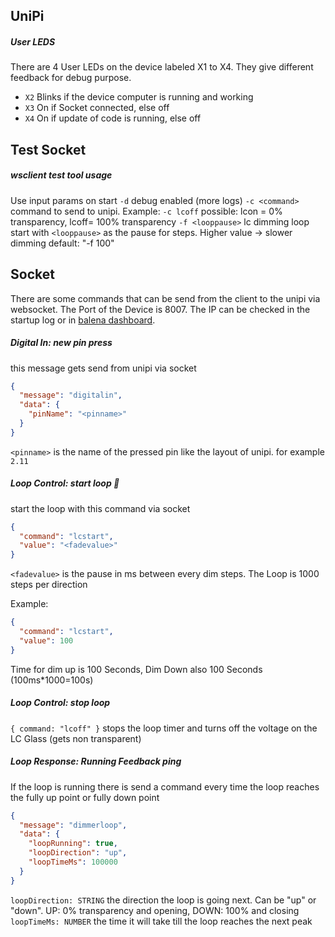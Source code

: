 ## UniPi

##### User LEDS

There are 4 User LEDs on the device labeled X1 to X4. They give different feedback for debug purpose.

- `X2` Blinks if the device computer is running and working
- `X3` On if Socket connected, else off
- `X4` On if update of code is running, else off

## Test Socket

##### wsclient test tool usage

Use input params on start
`-d` debug enabled (more logs)
`-c <command>` command to send to unipi. Example: `-c lcoff` possible: lcon = 0% transparency, lcoff= 100% transparency
`-f <looppause>` lc dimming loop start with `<looppause>` as the pause for steps. Higher value -> slower dimming default: "-f 100"

## Socket

There are some commands that can be send from the client to the unipi via websocket. The Port of the Device is 8007. The IP can be checked in the startup log or in [balena dashboard](https://dashboard.balena-cloud.com/login).

##### Digital In: new pin press

this message gets send from unipi via socket

```json
{
  "message": "digitalin",
  "data": {
    "pinName": "<pinname>"
  }
}
```

`<pinname>` is the name of the pressed pin like the layout of unipi. for example `2.11`

##### Loop Control: start loop 🔁

start the loop with this command via socket

```json
{
  "command": "lcstart",
  "value": "<fadevalue>"
}
```

`<fadevalue>` is the pause in ms between every dim steps. The Loop is 1000 steps per direction

Example:

```json
{
  "command": "lcstart",
  "value": 100
}
```

Time for dim up is 100 Seconds, Dim Down also 100 Seconds (100ms\*1000=100s)

##### Loop Control: stop loop

`{ command: "lcoff" }`
stops the loop timer and turns off the voltage on the LC Glass (gets non transparent)

##### Loop Response: Running Feedback ping

If the loop is running there is send a command every time the loop reaches the fully up point or fully down point

```json
{
  "message": "dimmerloop",
  "data": {
    "loopRunning": true,
    "loopDirection": "up",
    "loopTimeMs": 100000
  }
}
```

`loopDirection: STRING` the direction the loop is going next. Can be "up" or "down". UP: 0% transparency and opening, DOWN: 100% and closing
`loopTimeMs: NUMBER` the time it will take till the loop reaches the next peak
